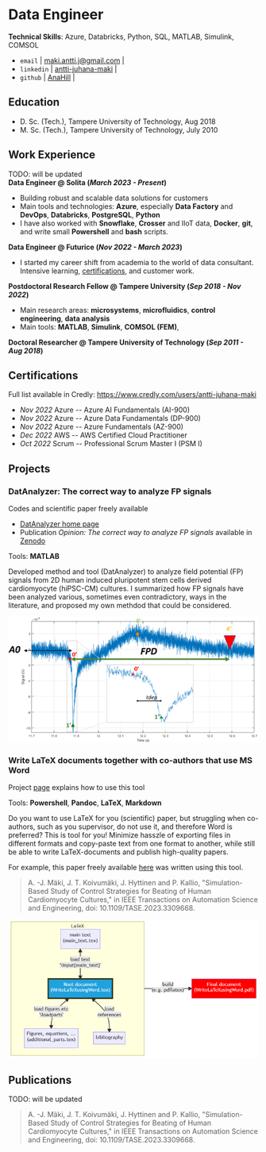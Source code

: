 # Data Engineer
**Technical Skills**: Azure, Databricks, Python, SQL, MATLAB, Simulink, COMSOL

- `email` | [maki.antti.j@gmail.com](mailto:maki.antti.j@gmail.com) |  
- `linkedin` | [antti-juhana-maki](https://www.linkedin.com/in/antti-juhana-maki/) |  
- `github` | [AnaHill](https://github.com/AnaHill/) |

## Education
- D. Sc. (Tech.), Tampere University of Technology, Aug 2018
- M. Sc. (Tech.), Tampere University of Technology, July 2010

## Work Experience
TODO: will be updated  
**Data Engineer @ Solita (_March 2023 - Present_)**
- Building robust and scalable data solutions for customers
- Main tools and technologies: **Azure**, especially **Data Factory** and **DevOps**, **Databricks**, **PostgreSQL**, **Python**
- I have also worked with **Snowflake**, **Crosser** and IIoT data, **Docker**, **git**, and write small **Powershell** and **bash** scripts.

**Data Engineer @ Futurice (_Nov 2022 - March 2023_)**
- I started my career shift from academia to the world of data consultant. Intensive learning, [certifications](#Certifications), and customer work. 


**Postdoctoral Research Fellow @ Tampere University (_Sep 2018 - Nov 2022_)**
- Main research areas: **microsystems**, **microfluidics**, **control engineering**, **data analysis**
- Main tools: **MATLAB**, **Simulink**, **COMSOL (FEM)**, 

**Doctoral Researcher @ Tampere University of Technology (_Sep 2011 - Aug 2018_)**



## Certifications
Full list available in Credly: https://www.credly.com/users/antti-juhana-maki
- *Nov 2022* Azure -- Azure AI Fundamentals (AI-900)
- *Nov 2022* Azure -- Azure Data Fundamentals (DP-900)
- *Nov 2022* Azure -- Azure Fundamentals (AZ-900)
- *Dec 2022* AWS -- AWS Certified Cloud Practitioner
- *Oct 2022* Scrum -- Professional Scrum Master I (PSM I)

## Projects

### DatAnalyzer: The correct way to analyze FP signals
Codes and scientific paper freely available
- [DatAnalyzer home page](https://github.com/AnaHill/DatAnalyzer)  
- Publication _Opinion: The correct way to analyze FP signals_ available in [Zenodo](https://doi.org/10.5281/zenodo.10205591)

Tools: **MATLAB**

Developed method and tool (DatAnalyzer) to analyze field potential (FP) signals from 2D human induced pluripotent stem cells derived cardiomyocyte (hiPSC-CM) cultures. I summarized how FP signals have been analyzed various, sometimes even contradictory, ways in the literature, and proposed my own methdod that could be considered.

![DatAnalyzer in action](/pics/DatAnalyzer.png)


### Write LaTeX documents together with co-authors that use MS Word
Project [page](https://github.com/AnaHill/Write-LaTeX-documents-using-Word) explains how to use this tool

Tools: **Powershell**, **Pandoc**, **LaTeX**, **Markdown**

Do you want to use LaTeX for you (scientific) paper, but struggling when co-authors, such as you supervisor, do not use it, and therefore Word is preferred? This is tool for you! Minimize hasszle of exporting files in different formats and copy-paste text from one format to another, while still be able to write LaTeX-documents and publish high-quality papers.

For example, this paper freely available [here](https://ieeexplore.ieee.org/document/10242335) was written using this tool.
> A. -J. Mäki, J. T. Koivumäki, J. Hyttinen and P. Kallio, "Simulation-Based Study of Control Strategies for Beating of Human Cardiomyocyte Cultures," in IEEE Transactions on Automation Science and Engineering, doi: 10.1109/TASE.2023.3309668.

![How to write LaTeX documents using Word](/pics/write_latex_documents_with_Word.png)

## Publications
TODO: will be updated
> A. -J. Mäki, J. T. Koivumäki, J. Hyttinen and P. Kallio, "Simulation-Based Study of Control Strategies for Beating of Human Cardiomyocyte Cultures," in IEEE Transactions on Automation Science and Engineering, doi: 10.1109/TASE.2023.3309668.
